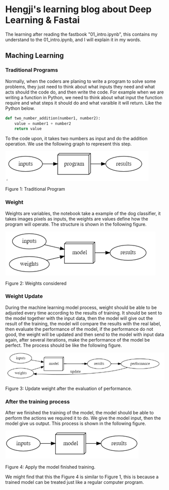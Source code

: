 # Hengji's learning blog about Deep Learning & Fastai

The learning after reading the fastbook "01_intro.ipynb", this contains my understand to the 01_intro.ipynb, and I will explain it in my words.

## Maching Learning

### Traditional Programs

Normally, when the coders are planing to write a program to solve some problems, they just need to think about what inputs they need and what acts should the code do, and then write the code. For example when we are writing a function in Python, we need to think about what input the function require and what steps it should do and what varaible it will return. Like the Python below.

```python
def two_number_addition(number1, number2):
    value = number1 + number2
    return value
```
To the code upon, it takes two numbers as input and do the addition operation. We use the following graph to represent this step.

![Program](image1.png)

Figure 1: Traditional Program

### Weight

Weights are variables, the notebook take a example of the dog classifier, it takes images pixels as inputs, the weights are values define how the program will operate. The structure is shown in the following figure.

![Weight](image2.png)

Figure 2: Weights considered

### Weight Update
During the machine learning model process, weight should be able to be adjusted every time according to the results of training. It should be sent to the model together with the input data, then the model will give out the result of the training, the model will compare the results with the real label, then evaluate the performance of the model, if the performance do not good, the weight will be updated and then send to the model with input data again, after several iterations, make the performance of the model be perfect. The process should be like the following figure.

![Weight-update](image3.png)

Figure 3: Update weight after the evaluation of performance.

### After the training process

After we finished the training of the model, the model should be able to perform the actions we required it to do. We give the model input, then the model give us output. This process is shown in the following figure.

![After-trainging](image4.png)

Figure 4: Apply the model finished training.

We might find that this the Figure 4 is similar to Figure 1, this is because a trained model can be treated just like a regular computer program.





























